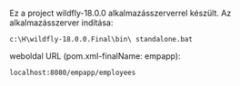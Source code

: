 Ez a project wildfly-18.0.0 alkalmazásszerverrel készült.
Az alkalmazásszerver indítása:
```shell
c:\H\wildfly-18.0.0.Final\bin\ standalone.bat
```
weboldal URL (pom.xml-finalName: empapp):
```shell
localhost:8080/empapp/employees
```